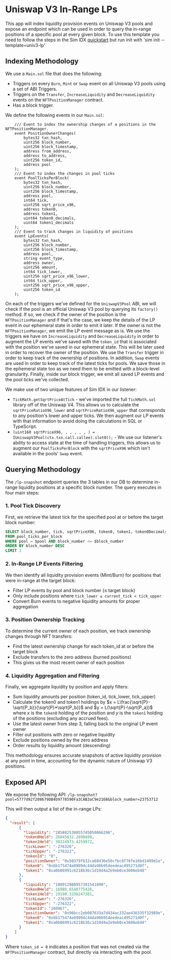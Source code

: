 # Uniswap V3 In-Range LPs

This app will index liquidity provision events on Uniswap V3 pools and expose an endpoint which can be used in order to query the in-range positions of a specific pool at every given block.
To use this template you need to follow the steps in the Sim IDX [quickstart](https://docs.sim.dune.com/idx) but run init with 'sim init --template=univ3-lp'

## Indexing Methodology

We use a `Main.sol` file that does the following:
- Triggers on every `Burn`, `Mint` or `Swap` event on all Uniswap V3 pools using a set of ABI Triggers.
- Triggers on the `Transfer`, `IncreaseLiquidity` and `DecreaseLiquidity` events on the `NFTPositionManager` contract.
- Has a block trigger.

We define the following events in our `Main.sol`:
```solidity
    /// Event to index the ownership changes of a positions in the NFTPositionManager.
    event PositionOwnerChanges(
        bytes32 txn_hash,
        uint256 block_number,
        uint256 block_timestamp,
        address from_address,
        address to_address,
        uint256 token_id,
        address pool
    );
    /// Event to index the changes in pool ticks
    event PoolTicksPerBlock(
        bytes32 txn_hash, 
        uint256 block_number, 
        uint256 block_timestamp, 
        address pool, 
        int64 tick,
        uint256 sqrt_price_x96,
        address token0,
        address token1,
        uint64 token0_decimals,
        uint64 token1_decimals
    );
    /// Event to track changes in liquidity of positions
    event LpEvents(
        bytes32 txn_hash,
        uint256 block_number,
        uint256 block_timestamp,
        address pool,
        string event_type,
        address owner,
        uint256 amount,
        int64 tick_lower,
        uint256 sqrt_price_x96_lower,
        int64 tick_upper,
        uint256 sqrt_price_x96_upper,
        uint256 token_id
    );
```

On each of the triggers we've defined for the `UniswapV3Pool` ABI, we will check if the pool is an official Uniswap V3 pool by querying its `factory()` method.
If so, we check if the owner of the position is the `NFTPositionManager` and if that's the case, we keep the details of the LP event in our ephemeral state in order to emit it later.
If the owner is not the `NFTPositionManager`, we emit the LP event message as is.
We use the triggers we have on `IncreaseLiquidity` and `DecreaseLiquidity` in order to augment the LP events we've saved with the `token_id` that is associated with the position we've saved in our ephemeral state. This will be later used in order to recover the owner of the position.
We use the `Transfer` trigger in order to keep track of the ownership of positions.
In addition, `Swap` events are used in order to keep track of the latest ticks for pools. We save those in the ephemeral state too as we need them to be emitted with a block-level granularity.
Finally, inside our block trigger, we emit all saved LP events and the pool ticks we've collected.

We make use of two unique features of Sim IDX in our listener:
 - `TickMath.getSqrtPriceAtTick` - we've imported the full `TickMath.sol` library off of the Uniswap V4. This allows us to calculate the `sqrtPriceRatioX96_lower` and `sqrtPriceRatioX96_upper` that corresponds to any position's lower and upper ticks. We then augment our LP events with that information to avoid doing the calculations in SQL or TypeScript.
 - `(uint160 sqrtPriceX96, , , , , , ) = IUniswapV3Pool(ctx.txn.call.callee).slot0();` - We use our listener's ability to access state at the time of handling triggers, this allows us to augment our `PoolTicksPerBlock` with the `sqrtPriceX96` which isn't available in the pools' `Swap` event.

## Querying Methodology

The `/lp-snapshot` endpoint queries the 3 tables in our DB to determine in-range liquidity positions at a specific block number. The query executes in four main steps:

### 1. Pool Tick Discovery
First, we retrieve the latest tick for the specified pool at or before the target block number:
```sql
SELECT block_number, tick, sqrtPriceX96, token0, token1, token0Decimals, token1Decimals
FROM pool_ticks_per_block 
WHERE pool = $pool AND block_number <= $block_number 
ORDER BY block_number DESC 
LIMIT 1
```

### 2. In-Range LP Events Filtering
We then identify all liquidity provision events (Mint/Burn) for positions that were in-range at the target block:
- Filter LP events by pool and block number (≤ target block)
- Only include positions where `tick_lower ≤ current_tick < tick_upper`
- Convert Burn events to negative liquidity amounts for proper aggregation

### 3. Position Ownership Tracking
To determine the current owner of each position, we track ownership changes through NFT transfers:
- Find the latest ownership change for each token_id at or before the target block
- Exclude transfers to the zero address (burned positions)
- This gives us the most recent owner of each position

### 4. Liquidity Aggregation and Filtering
Finally, we aggregate liquidity by position and apply filters:
- Sum liquidity amounts per position (token_id, tick_lower, tick_upper)
- Calculate the token0 and token1 holdings by $`x = L\frac{\sqrt{P}-\sqrt{P_b}}{\sqrt{P}*\sqrt{P_b}}`$ and $`y = L(\sqrt{P}-\sqrt{P_a})`$ where $`x`$ is the `token0` holding of the position and $`y`$ is the `token1` holding of the positions (excluding any accrued fees).
- Use the latest owner from step 3, falling back to the original LP event owner
- Filter out positions with zero or negative liquidity
- Exclude positions owned by the zero address
- Order results by liquidity amount (descending)


This methodology ensures accurate snapshots of active liquidity provision at any point in time, accounting for the dynamic nature of Uniswap V3 positions.

## Exposed API

We expose the following API:
`/lp-snapshot?pool=5777d92f208679DB4b9778590Fa3CAB3aC9e2168&block_number=23753712`

This will then output a list of the in-range LPs:
```json
{
  "result": [    
      {
        "liquidity": "285882538055745050066296",
        "token0Held": 26845832.2898499,
        "token1Held": 30324973.4259972,
        "tickLower": "-276326",
        "tickUpper": "-276322",
        "tokenId": "0",
        "positionOwner": "0x50379f632ca68d36e50cfbc8f78fe16bd1499d1e",
        "token0": "0x6b175474e89094c44da98b954eedeac495271d0f",
        "token1": "0xa0b86991c6218b36c1d19d4a2e9eb0ce3606eb48"
      },
      {
        "liquidity": "180912980957391541890",
        "token0Held": 16988.6540775426,
        "token1Held": 19190.3338247301,
        "tickLower": "-276326",
        "tickUpper": "-276322",
        "tokenId": "160967",
        "positionOwner": "0x96bcc2eb087633a7d434ac332ae436335f32989e",
        "token0": "0x6b175474e89094c44da98b954eedeac495271d0f",
        "token1": "0xa0b86991c6218b36c1d19d4a2e9eb0ce3606eb48"
      }
    ]
}
```

Where `token_id = 0` indicates a position that was not created via the `NFTPositionManager` contract, but directly via interacting with the pool.

